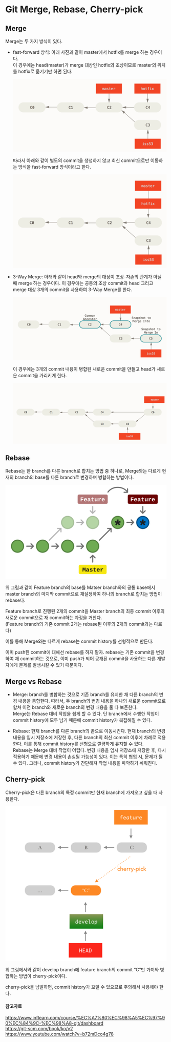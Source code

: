 # Git Merge, Rebase, Cherry-pick

## Merge

Merge는 두 가지 방식이 있다.

* fast-forward 방식:
아래 사진과 같이 master에서 hotfix를 merge 하는 경우이다.   
이 경우에는 head(master)가 merge 대상인 hotfix의 조상이므로 master의 위치를 hotfix로 옮기기만 하면 된다.
    
    ![fast-forward1](https://github.com/yoonpunk/images/blob/main/fast-forward1.png?raw=true)
    
    따라서 아래와 같이 별도의 commit을 생성하지 않고 최신 commit으로만 이동하는 방식을 fast-forward 방식이라고 한다.
    
    ![fast-forward2](https://github.com/yoonpunk/images/blob/main/fast-forward2.png?raw=true)
    
* 3-Way Merge:
아래와 같이 head와 merge의 대상이 조상-자손의 관계가 아닐 때 merge 하는 경우이다. 이 경우에는 공통의 조상 commit과 head 그리고 merge 대상 3개의 commit을 사용하여 3-Way Merge를 한다.
    
    ![3-way-merge1](https://github.com/yoonpunk/images/blob/main/3-way-merge2.png?raw=true)
    
    이 경우에는 3개의 commit 내용이 병합된 새로운 commit을 만들고 head가 새로운 commit을 가리키게 한다.

     ![3-way-merge1](https://github.com/yoonpunk/images/blob/main/3-way-merge.png?raw=true)

## Rebase

Rebase는 한 branch를 다른 branch로 합치는 방법 중 하나로, Merge와는 다르게 현재의 branch의 base를 다른 branch로 변경하며 병합하는 방법이다.

![rebase](https://github.com/yoonpunk/images/blob/main/rebase.png?raw=true)

위 그림과 같이 Feature branch의 base를 Matser branch와의 공통 base에서 master branch의 마지막 commit으로 재설정하여 하나의 branch로 합치는 방법이 rebase다.

Feature branch로 진행된 2개의 commit을 Master branch의 최종 commit 이후의 새로운 commit으로 재 commit하는 과정을 거친다.   
(Feature branch의 기존 commit 2개는 rebase된 이후의 2개의 commit과는 다르다)

이를 통해 Merge와는 다르게 rebase는 commit history를 선형적으로 만든다.

이미 push된 commit에 대해선 rebase를 하지 말자. rebase는 기존 commit을 변경하여 재 commit하는 것으로, 이미 push가 되어 공개된 commit을 사용하는 다른 개발자에게 문제를 발생시킬  수 있기 때문이다.  


## Merge vs Rebase

* Merge: branch를 병합하는 것으로 기존 branch를 유지한 채 다른 branch의 변경 내용을 통합한다. 따라서, 두 branch의 변경 내용을 하나의 새로운 commit으로 합쳐 이전 branch와 새로운 branch의 변경 내용을 둘 다 보존한다.  
Merge는 Rebase 대비 작업을 쉽게 할 수 있다. 단 branch에서 수행한 작업이 commit history에 모두 남기 때문에 commit history가 복잡해질 수 있다.

* Rebase: 현재 branch를 다른 branch의 끝으로 이동시킨다. 현재 branch의 변경 내용을 임시 저장소에 저장한 후, 다른 branch의 최신 commit 이후에 차례로 적용한다. 이를 통해 commit history를 선형으로 깔끔하게 유지할 수 있다.  
Rebase는 Merge 대비 작업이 어렵다. 변경 내용을 임시 저장소에 저장한 후, 다시 적용하기 때문에 변경 내용이 손실될 가능성이 있다. 이는 특히 협업 시, 문제가 될 수 있다. 그러나, commit history가 간단해져 작업 내용을 파악하기 쉬워진다.

## Cherry-pick

Cherry-pick은 다른 branch의 특정 commit만 현재 branch에 가져오고 싶을 때 사용한다.

![Cherry-pick](https://github.com/yoonpunk/images/blob/main/cherry-pick1.png?raw=true)

위 그림에서와 같이 develop branch에 feature branch의 commit “C”만 가져와 병합하는 방법이 cherry-pick이다.

cherry-pick을 남발하면, commit history가 꼬일 수 있으므로 주의해서 사용해야 한다.

#### 참고자료
https://www.inflearn.com/course/%EC%A7%80%EC%98%A5%EC%97%90%EC%84%9C-%EC%98%A8-git/dashboard  
https://git-scm.com/book/ko/v2  
https://www.youtube.com/watch?v=b72mDco4g78